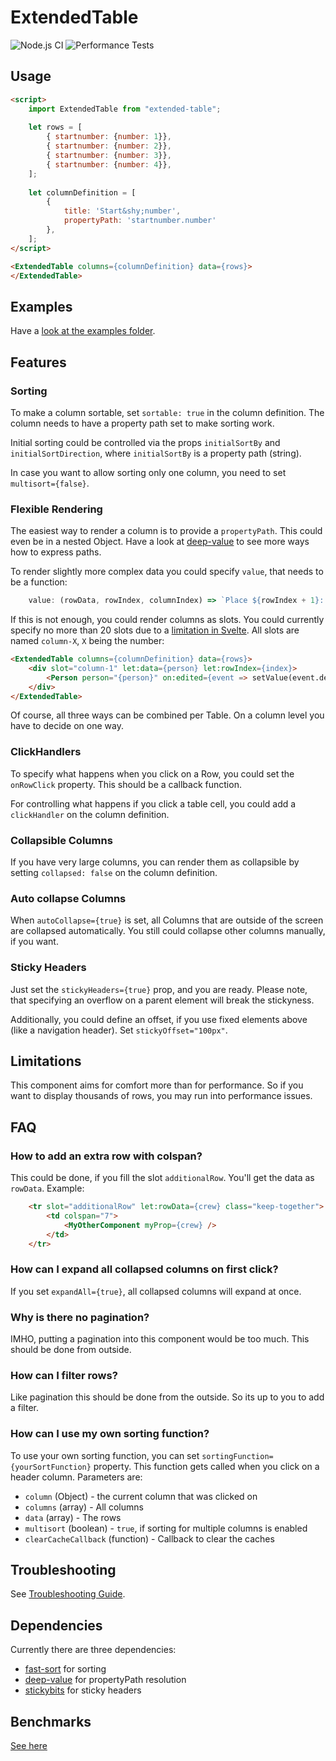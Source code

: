 # ExtendedTable

![Node.js CI](https://github.com/dritter/extended-table/workflows/Node.js%20CI/badge.svg)
![Performance Tests](https://github.com/dritter/extended-table/workflows/Continuous%20Performance%20Tests/badge.svg)

## Usage

```html
<script>
    import ExtendedTable from "extended-table";
    
    let rows = [
        { startnumber: {number: 1}},
        { startnumber: {number: 2}},
        { startnumber: {number: 3}},
        { startnumber: {number: 4}},
    ];
    
    let columnDefinition = [
        {
            title: 'Start&shy;number',
            propertyPath: 'startnumber.number'
        },
    ];
</script>

<ExtendedTable columns={columnDefinition} data={rows}>
</ExtendedTable>
```

## Examples

Have a [look at the examples folder](examples/README.md).

## Features

### Sorting

To make a column sortable, set `sortable: true` in the column definition. The
column needs to have a property path set to make sorting work.

Initial sorting could be controlled via the props `initialSortBy` and
`initialSortDirection`, where `initialSortBy` is a property path (string).

In case you want to allow sorting only one column, you need to set
`multisort={false}`.

### Flexible Rendering

The easiest way to render a column is to provide a `propertyPath`. This could
even be in a nested Object. Have a look at [deep-value](https://github.com/seidme/jsier/tree/master/deep-value#usage)
to see more ways how to express paths.

To render slightly more complex data you could specify `value`, that needs to
be a function:
```JavaScript
    value: (rowData, rowIndex, columnIndex) => `Place ${rowIndex + 1}: ${rowData.name}`
```

If this is not enough, you could render columns as slots. You could currently
specify no more than 20 slots due to a [limitation in Svelte](https://github.com/sveltejs/svelte/issues/3480). All slots are
named `column-X`, `X` being the number:
```html
<ExtendedTable columns={columnDefinition} data={rows}>
    <div slot="column-1" let:data={person} let:rowIndex={index}>
        <Person person="{person}" on:edited={event => setValue(event.detail, index)}></Person>
    </div>
</ExtendedTable>
```

Of course, all three ways can be combined per Table. On a column level you have to
decide on one way.

### ClickHandlers

To specify what happens when you click on a Row, you could set the `onRowClick`
property. This should be a callback function.

For controlling what happens if you click a table cell, you could add a `clickHandler`
on the column definition.

### Collapsible Columns

If you have very large columns, you can render them as collapsible by setting
`collapsed: false` on the column definition.

### Auto collapse Columns

When `autoCollapse={true}` is set, all Columns that are outside of the screen
are collapsed automatically. You still could collapse other columns manually,
if you want. 

### Sticky Headers

Just set the `stickyHeaders={true}` prop, and you are ready. Please note, that
specifying an overflow on a parent element will break the stickyness.

Additionally, you could define an offset, if you use fixed elements above (like
a navigation header). Set `stickyOffset="100px"`.

## Limitations

This component aims for comfort more than for performance. So if you want to
display thousands of rows, you may run into performance issues.

## FAQ

### How to add an extra row with colspan?

This could be done, if you fill the slot `additionalRow`. You'll get the data
as `rowData`. Example:
```html
    <tr slot="additionalRow" let:rowData={crew} class="keep-together">
        <td colspan="7">
            <MyOtherComponent myProp={crew} />
        </td>
    </tr>
```

### How can I expand all collapsed columns on first click?

If you set `expandAll={true}`, all collapsed columns will expand at once.

### Why is there no pagination?

IMHO, putting a pagination into this component would be too much. This should
be done from outside.

### How can I filter rows?

Like pagination this should be done from the outside. So its up to you to add
a filter.

### How can I use my own sorting function?

To use your own sorting function, you can set `sortingFunction={yourSortFunction}`
property. This function gets called when you click on a header column. Parameters
are:
  - `column` (Object) - the current column that was clicked on
  - `columns` (array) - All columns
  - `data` (array) - The rows
  - `multisort` (boolean) - `true`, if sorting for multiple columns is enabled
  - `clearCacheCallback` (function) - Callback to clear the caches

## Troubleshooting

See [Troubleshooting Guide](TROUBLESHOOTING.md).

## Dependencies

Currently there are three dependencies:
  - [fast-sort](https://github.com/snovakovic/fast-sort) for sorting
  - [deep-value](https://github.com/seidme/jsier/tree/master/deep-value) for
    propertyPath resolution
  - [stickybits](https://github.com/yowainwright/stickybits) for sticky headers

## Benchmarks

[See here](https://dritter.github.io/extended-table/dev/bench/)
